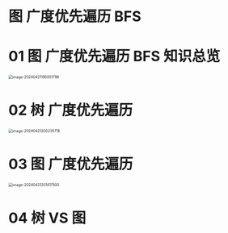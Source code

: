# 图 广度优先遍历 BFS



# 01 图 广度优先遍历 BFS 知识总览

<img src="https://cvp.oss-cn-shanghai.aliyuncs.com/picgo/202404211950057.png" alt="image-20240421195001798" style="zoom:50%;" />



# 02 树 广度优先遍历

<img src="https://cvp.oss-cn-shanghai.aliyuncs.com/picgo/202404212002857.png" alt="image-20240421200235718" style="zoom:50%;" />



# 03 图 广度优先遍历

<img src="https://cvp.oss-cn-shanghai.aliyuncs.com/picgo/202404212014666.png" alt="image-20240421201417500" style="zoom:50%;" />



# 04 树 VS 图

